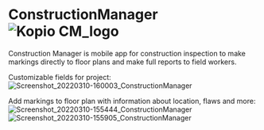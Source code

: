 # ConstructionManager ![Kopio CM_logo](https://user-images.githubusercontent.com/51992582/157675815-9134031f-dfb2-40e7-a3bd-2da1e9d8fa3a.png)

Construction Manager is mobile app for construction inspection to make markings directly to floor plans and make full reports to field workers.

Customizable fields for project:
![Screenshot_20220310-160003_ConstructionManager](https://user-images.githubusercontent.com/51992582/157682145-ff029ef2-74b5-44fa-8e06-66d385f8188b.jpg)

Add markings to floor plan with information about location, flaws and more:
![Screenshot_20220310-155444_ConstructionManager](https://user-images.githubusercontent.com/51992582/157682298-5132d80f-6ee4-40e3-98cc-bdbb1e559ef9.jpg)
![Screenshot_20220310-155905_ConstructionManager](https://user-images.githubusercontent.com/51992582/157682309-01daf995-e040-44f7-bbc9-adf5a0dc7ea9.jpg)

